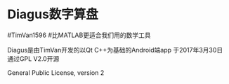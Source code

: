 # Diagus数字算盘
#TimVan1596 
#比MATLAB更适合我们用的数学工具


Diagus是由TimVan开发的以Qt C++为基础的Android端app
于2017年3月30日通过GPL V2.0开源

General Public License, version 2
